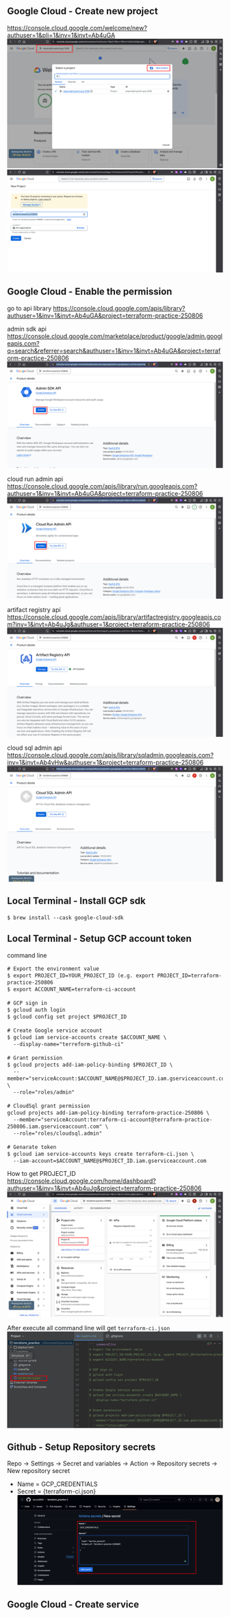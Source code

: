 ## Google Cloud - Create new project
https://console.cloud.google.com/welcome/new?authuser=1&pli=1&inv=1&invt=Ab4uGA
![new-project.png](readme/new-project.png)
![project-name.png](readme/project-name.png)


## Google Cloud - Enable the permission 
go to api library 
https://console.cloud.google.com/apis/library?authuser=1&inv=1&invt=Ab4uGA&project=terraform-practice-250806

admin sdk api
https://console.cloud.google.com/marketplace/product/google/admin.googleapis.com?q=search&referrer=search&authuser=1&inv=1&invt=Ab4uGA&project=terraform-practice-250806
![admin-sdk-enable.png](readme/admin-sdk-enable.png)

cloud run admin api
https://console.cloud.google.com/apis/library/run.googleapis.com?authuser=1&inv=1&invt=Ab4uGA&project=terraform-practice-250806
![cloud-run-admin.png](readme/cloud-run-admin.png)

artifact registry api
https://console.cloud.google.com/apis/library/artifactregistry.googleapis.com?inv=1&invt=Ab4uJg&authuser=1&project=terraform-practice-250806
![artifact-registry-api.png](readme/artifact-registry-api.png)

cloud sql admin api
https://console.cloud.google.com/apis/library/sqladmin.googleapis.com?inv=1&invt=Ab4vHw&authuser=1&project=terraform-practice-250806
![cloud-sql-admin-api.png](readme/cloud-sql-admin-api.png)

## Local Terminal - Install GCP sdk
``` commandline
$ brew install --cask google-cloud-sdk
```

## Local Terminal - Setup GCP account token
command line
``` commandline
# Export the environment value
$ export PROJECT_ID=YOUR_PROJECT_ID (e.g. export PROJECT_ID=terraform-practice-250806
$ export ACCOUNT_NAME=terraform-ci-account

# GCP sign in
$ gcloud auth login
$ gcloud config set project $PROJECT_ID

# Create Google service account
$ gcloud iam service-accounts create $ACCOUNT_NAME \
  --display-name="terreform-github-ci"

# Grant permission
$ gcloud projects add-iam-policy-binding $PROJECT_ID \
  --member="serviceAccount:$ACCOUNT_NAME@$PROJECT_ID.iam.gserviceaccount.com" \
  --role="roles/admin"

# CloudSql grant permission
gcloud projects add-iam-policy-binding terraform-practice-250806 \
  --member="serviceAccount:terraform-ci-account@terraform-practice-250806.iam.gserviceaccount.com" \
  --role="roles/cloudsql.admin"
 
# Genarate token
$ gcloud iam service-accounts keys create terraform-ci.json \
  --iam-account=$ACCOUNT_NAME@$PROJECT_ID.iam.gserviceaccount.com
```
How to get PROJECT_ID
https://console.cloud.google.com/home/dashboard?authuser=1&inv=1&invt=Ab4uJg&project=terraform-practice-250806
![gcp-project-id.png](readme/gcp-project-id.png)

After execute all command line will get `terraform-ci.json`
![terraform-ci-json.png](readme/terraform-ci-json.png)

## Github - Setup Repository secrets
Repo → Settings → Secret and variables → Action → Repository secrets → New repository secret
- Name = GCP_CREDENTIALS
- Secret = {terraform-ci.json}
![github-action-secret.png](readme/github-action-secret.png)

## Google Cloud - Create service

